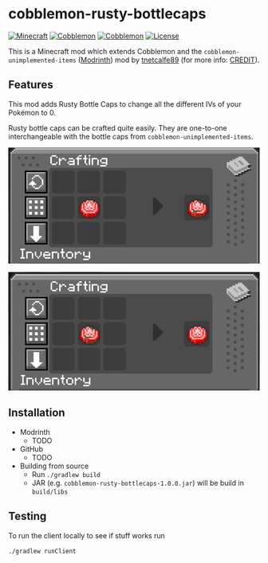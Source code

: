 # cobblemon-rusty-bottlecaps

[![Minecraft](https://img.shields.io/badge/Minecraft-1.21.1-darkgreen)](https://minecraft.net)
[![Cobblemon](https://img.shields.io/badge/Cobblemon-1.6.1-red)](https://cobblemon.com)
[![Cobblemon](https://img.shields.io/badge/cobblemon--unimplemented--items-1.6--fabric--1.0.2-orange)](https://cobblemon.com)
[![License](https://img.shields.io/badge/License-MIT-brightgreen)](LICENSE)

This is a Minecraft mod which extends Cobblemon and the `cobblemon-unimplemented-items` ([Modrinth](https://modrinth.com/mod/cobblemon-unimplemented-items)) mod by [tnetcalfe89](https://github.com/tmetcalfe89) (for more info: [CREDIT](./CREDIT)).

## Features

This mod adds Rusty Bottle Caps to change all the different IVs of your Pokémon to 0.

Rusty bottle caps can be crafted quite easily. They are one-to-one interchangeable with the bottle caps from `cobblemon-unimplemented-items`.

![normal-to-rusty](./docs/normal-to-rusty.png)

![rusty-to-normal](./docs/rusty-to-normal.png)

## Installation

- Modrinth
  - TODO
- GitHub
    - TODO
- Building from source
  - Run `./gradlew build`
  - JAR (e.g. `cobblemon-rusty-bottlecaps-1.0.0.jar`) will be build in `build/libs`

## Testing

To run the client locally to see if stuff works run
```bash
./gradlew runClient
```
